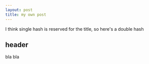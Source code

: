 ```yaml
---
layout: post
title: my own post
---
```

I think single hash is reserved for the title, so here's a double hash

## header

bla bla